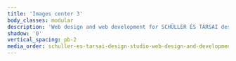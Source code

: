 ```yaml
---
title: 'Images center 3'
body_classes: modular
description: 'Web design and web development for SCHÜLLER ÉS TÁRSAI design studio single project page on desktop'
shadow: '0'
vertical_spacing: pb-2
media_order: schuller-es-tarsai-design-studio-web-design-and-development-desktop-3.jpg
---
```


